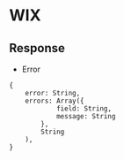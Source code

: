 # WIX


## Response 
- Error
```
{
	error: String,
	errors: Array({
			field: String,
			message: String
		}, 
		String
	),
}
```